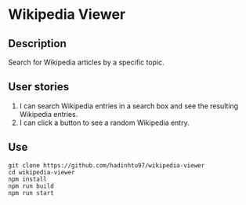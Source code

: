 # Wikipedia Viewer

## Description
Search for Wikipedia articles by a specific topic.

## User stories
1. I can search Wikipedia entries in a search box and see the resulting Wikipedia entries.
2. I can click a button to see a random Wikipedia entry.

## Use
```
git clone https://github.com/hadinhtu97/wikipedia-viewer
cd wikipedia-viewer
npm install
npm run build
npm run start
```